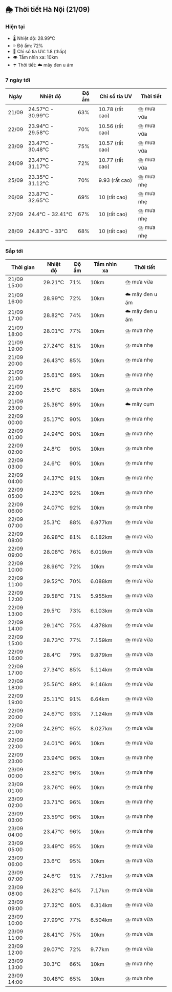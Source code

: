 ## 🌦️ Thời tiết Hà Nội (21/09)

### Hiện tại

- 🌡️ Nhiệt độ: 28.99℃
- 💦 Độ ẩm: 72%
- 🌟 Chỉ số tia UV: 1.8 (thấp)
- 👁️ Tầm nhìn xa: 10km
- ☂️ Thời tiết: ☁️ mây đen u ám

### 7 ngày tới

| Ngày | Nhiệt độ | Độ ẩm | Chỉ số tia UV | Thời tiết |
| --- | --- | --- | --- | --- |
| 21/09 | 24.57℃ - 30.99℃ | 63% | 10.78 (rất cao) | ⛈️ mưa vừa |
| 22/09 | 23.94℃ - 29.58℃ | 70% | 10.56 (rất cao) | ⛈️ mưa vừa |
| 23/09 | 23.47℃ - 30.48℃ | 75% | 10.57 (rất cao) | ⛈️ mưa vừa |
| 24/09 | 23.47℃ - 31.17℃ | 72% | 10.77 (rất cao) | ⛈️ mưa vừa |
| 25/09 | 23.35℃ - 31.12℃ | 70% | 9.93 (rất cao) | ⛈️ mưa nhẹ |
| 26/09 | 23.87℃ - 32.65℃ | 69% | 10 (rất cao) | ⛈️ mưa nhẹ |
| 27/09 | 24.4℃ - 32.41℃ | 67% | 10 (rất cao) | ⛈️ mưa nhẹ |
| 28/09 | 24.83℃ - 33℃ | 68% | 10 (rất cao) | ⛈️ mưa nhẹ |

### Sắp tới

| Thời gian | Nhiệt độ | Độ ẩm | Tầm nhìn xa | Thời tiết |
| --- | --- | --- | --- | --- |
| 21/09 15:00 | 29.21℃ | 71% | 10km | ⛈️ mưa vừa |
| 21/09 16:00 | 28.99℃ | 72% | 10km | ☁️ mây đen u ám |
| 21/09 17:00 | 28.82℃ | 74% | 10km | ☁️ mây đen u ám |
| 21/09 18:00 | 28.01℃ | 77% | 10km | ⛈️ mưa nhẹ |
| 21/09 19:00 | 27.24℃ | 81% | 10km | ⛈️ mưa nhẹ |
| 21/09 20:00 | 26.43℃ | 85% | 10km | ⛈️ mưa nhẹ |
| 21/09 21:00 | 25.61℃ | 89% | 10km | ⛈️ mưa nhẹ |
| 21/09 22:00 | 25.6℃ | 88% | 10km | ⛈️ mưa nhẹ |
| 21/09 23:00 | 25.36℃ | 89% | 10km | ☁️ mây cụm |
| 22/09 00:00 | 25.17℃ | 90% | 10km | ⛈️ mưa nhẹ |
| 22/09 01:00 | 24.94℃ | 90% | 10km | ⛈️ mưa nhẹ |
| 22/09 02:00 | 24.8℃ | 90% | 10km | ⛈️ mưa nhẹ |
| 22/09 03:00 | 24.6℃ | 90% | 10km | ⛈️ mưa nhẹ |
| 22/09 04:00 | 24.37℃ | 91% | 10km | ⛈️ mưa nhẹ |
| 22/09 05:00 | 24.23℃ | 92% | 10km | ⛈️ mưa nhẹ |
| 22/09 06:00 | 24.07℃ | 92% | 10km | ⛈️ mưa nhẹ |
| 22/09 07:00 | 25.3℃ | 88% | 6.977km | ⛈️ mưa vừa |
| 22/09 08:00 | 26.98℃ | 81% | 6.182km | ⛈️ mưa vừa |
| 22/09 09:00 | 28.08℃ | 76% | 6.019km | ⛈️ mưa vừa |
| 22/09 10:00 | 28.96℃ | 72% | 10km | ⛈️ mưa vừa |
| 22/09 11:00 | 29.52℃ | 70% | 6.088km | ⛈️ mưa vừa |
| 22/09 12:00 | 29.58℃ | 71% | 5.955km | ⛈️ mưa vừa |
| 22/09 13:00 | 29.5℃ | 73% | 6.103km | ⛈️ mưa vừa |
| 22/09 14:00 | 29.14℃ | 75% | 4.878km | ⛈️ mưa vừa |
| 22/09 15:00 | 28.73℃ | 77% | 7.159km | ⛈️ mưa vừa |
| 22/09 16:00 | 28.4℃ | 79% | 9.879km | ⛈️ mưa vừa |
| 22/09 17:00 | 27.34℃ | 85% | 5.114km | ⛈️ mưa vừa |
| 22/09 18:00 | 25.56℃ | 89% | 9.146km | ⛈️ mưa vừa |
| 22/09 19:00 | 25.11℃ | 91% | 6.64km | ⛈️ mưa vừa |
| 22/09 20:00 | 24.67℃ | 93% | 7.124km | ⛈️ mưa vừa |
| 22/09 21:00 | 24.29℃ | 95% | 8.027km | ⛈️ mưa vừa |
| 22/09 22:00 | 24.01℃ | 96% | 10km | ⛈️ mưa vừa |
| 22/09 23:00 | 23.94℃ | 96% | 10km | ⛈️ mưa nhẹ |
| 23/09 00:00 | 23.82℃ | 96% | 10km | ⛈️ mưa nhẹ |
| 23/09 01:00 | 23.76℃ | 96% | 10km | ⛈️ mưa nhẹ |
| 23/09 02:00 | 23.71℃ | 96% | 10km | ⛈️ mưa nhẹ |
| 23/09 03:00 | 23.59℃ | 96% | 10km | ⛈️ mưa nhẹ |
| 23/09 04:00 | 23.47℃ | 96% | 10km | ⛈️ mưa nhẹ |
| 23/09 05:00 | 23.49℃ | 95% | 10km | ⛈️ mưa vừa |
| 23/09 06:00 | 23.6℃ | 95% | 10km | ⛈️ mưa vừa |
| 23/09 07:00 | 24.6℃ | 91% | 7.781km | ⛈️ mưa vừa |
| 23/09 08:00 | 26.22℃ | 84% | 7.17km | ⛈️ mưa vừa |
| 23/09 09:00 | 27.32℃ | 80% | 6.314km | ⛈️ mưa vừa |
| 23/09 10:00 | 27.99℃ | 77% | 6.504km | ⛈️ mưa vừa |
| 23/09 11:00 | 28.41℃ | 75% | 10km | ⛈️ mưa vừa |
| 23/09 12:00 | 29.07℃ | 72% | 9.77km | ⛈️ mưa vừa |
| 23/09 13:00 | 30.3℃ | 66% | 10km | ⛈️ mưa nhẹ |
| 23/09 14:00 | 30.48℃ | 65% | 10km | ⛈️ mưa nhẹ |
